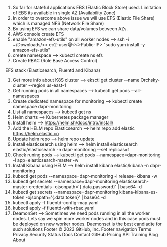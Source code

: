 1. So far for stateful applications EBS (Elastic Block Store) used. Limitation of EBS its available 
in single AZ (Availability Zone)
2. In order to overcome above issue we will use EFS (Elastic File Share) which is managed NFS (Network File Share)
3. By using EFS we can share data/volumes between AZs. 
4. AWS console create EFS 
5. enable "amazon-efs-utils" on all worker nodes --> ssh -i ~/Downloads/<<Your Key Pair>> ec2-user@<<>Public-IP> "sudo yum install -y amazon-efs-utils"
6. create namespace --> kubectl create ns efs 
7. Create RBAC (Role Base Access Control)


EFS stack (Elasticsearch, Fluentd and Kibana)
1. Get more info about K8S cluster --> eksctl get cluster --name Orchsky-cluster --region us-east-1
2. Get running pods in all namespaces --> kubectl get pods --all-namespaces
3. Create dedicated namespace for monitoring --> kubectl create namespace dapr-monitoring
4. List all namespaces --> kubectl get ns
5. Helm charts --> Kubernetes package manager
6. Install helm --> https://helm.sh/docs/intro/install/
7. Add the HELM repo Elasticsearch -->  helm repo add elastic https://helm.elastic.co
8. Update helm repo --> helm repo update 
9. Install elasticsearch using helm --> helm install elasticsearch elastic/elasticsearch -n dapr-monitoring --set replicas=1
10. Check runing pods --> kubectl get pods --namespace=dapr-monitoring -l app=elasticsearch-master -w
11. Install Kibana using HELM --> helm install kibana elastic/kibana -n dapr-monitoring
12. kubectl get pods --namespace=dapr-monitoring -l release=kibana -w
13. kubectl get secrets --namespace=dapr-monitoring elasticsearch-master-credentials -ojsonpath='{.data.password}' | base64 -d
14. kubectl get secrets --namespace=dapr-monitoring kibana-kibana-es-token -ojsonpath='{.data.token}' | base64 -d
15. kubectl apply -f fluentd-config-map.yaml
16. kubectl apply -f fluentd-with-rbac.yaml
17. DeamonSet --> Sometimes we need pods running in all the worker nodes. Lets say we spin more worker nodes 
and in this case pods must be deployed on new worker nodes. Daemonset is the best candiadte for such solutions 
Footer
© 2023 GitHub, Inc.
Footer navigation
Terms
Privacy
Security
Status
Docs
Contact GitHub
Pricing
API
Training
Blog
About